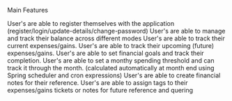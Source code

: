 Main Features

User's are able to register themselves with the application (register/login/update-details/change-password)
User's are able to manage and track their balance across different modes
User's are able to track their current expenses/gains.
User's are able to track their upcoming (future) expenses/gains.
User's are able to set financial goals and track their completion.
User's are able to set a monthy spending threshold and can track it through the month. (calculated automatically at month end using Spring scheduler and cron expressions)
User's are able to create financial notes for their reference.
User's are able to assign tags to their expenses/gains tickets or notes for future reference and quering
